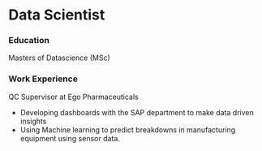 # Data Scientist

### Education
Masters of Datascience (MSc)

### Work Experience
QC Supervisor at Ego Pharmaceuticals
- Developing dashboards with the SAP department to make data driven insights
- Using Machine learning to predict breakdowns in manufacturing equipment using sensor data.
